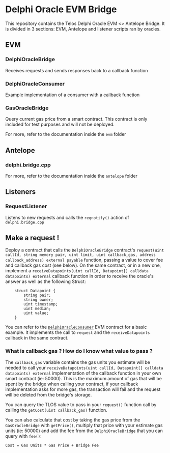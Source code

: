 # Delphi Oracle EVM Bridge

This repository contains the Telos Delphi Oracle EVM <> Antelope Bridge.
It is divided in 3 sections: EVM, Antelope and listener scripts ran by oracles.

## EVM

### DelphiOracleBridge

Receives requests and sends responses back to a callback function

### DelphiOracleConsumer

Example implementation of a consumer with a callback function

### GasOracleBridge

Query current gas price from a smart contract. This contract is only included for test purposes and will not be deployed.

For more, refer to the documentation inside the `evm` folder

## Antelope

### delphi.bridge.cpp

For more, refer to the documentation inside the `antelope` folder

## Listeners

### RequestListener

Listens to new requests and calls the `reqnotify()` action of `delphi.bridge.cpp`

## Make a request !

Deploy a contract that calls the `DelphiOracleBridge` contract's `request(uint callId, string memory pair, uint limit, uint callback_gas, address callback_address) external payable` function, passing a value to cover fee and callback gas cost (see below). On the same contract, or in a new one, implement a `receiveDatapoints(uint callId, Datapoint[] calldata datapoints) external` callback function in order to receive the oracle's answer as well as the following Struct:

```
    struct Datapoint {
        string pair;
        string owner;
        uint timestamp;
        uint median;
        uint value;
    }
```

You can refer to the [`DelphiOracleConsumer`](https://github.com/telosnetwork/delphi-oracle-bridge/blob/master/evm/contracts/DelphiOracleConsumer.sol) EVM contract for a basic example. It implements the call to `request` and the `receiveDatapoints` callback in the same contract.

### What is callback gas ? How do I know what value to pass ?

The `callback_gas` variable contains the gas units you estimate will be needed to call your `receiveDatapoints(uint callId, Datapoint[] calldata datapoints) external` implementation of the callback function in your own smart contract (ie: 50000). This is the maximum amount of gas that will be spent by the bridge when calling your contract, if your callback implementation asks for more gas, the transaction will fail and the request will be deleted from the bridge's storage.

You can query the TLOS value to pass in your `request()` function call by calling the `getCost(uint callback_gas)` function.

You can also calculate that cost by taking the gas price from the `GasOracleBridge` with `getPrice()`, multiply that price with your estimate gas units (ie: 50000) and add the fee from the `DelphiOracleBridge` that you can query with `fee()`:

`Cost = Gas Units * Gas Price + Bridge Fee`
